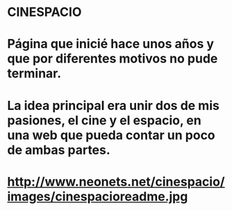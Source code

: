# CINESPACIO
# Página que inicié hace unos años y que por diferentes motivos no pude terminar.
# La idea principal era unir dos de mis pasiones, el cine y el espacio, en una web que pueda contar un poco de ambas partes.
# http://www.neonets.net/cinespacio/images/cinespacioreadme.jpg
